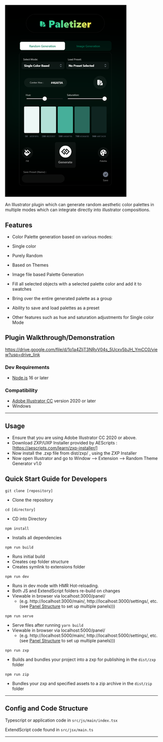<img src="src/js/assets/paletizer.png" alt="Palettizer" title="Palettizer (Illustrator Plugin)" width="400" />

An Illustrator plugin which can generate random aesthetic color palettes in multiple modes which can integrate directly into illustrator compositions.

## Features

- Color Palette generation based on various modes:
- Single color
- Purely Random
- Based on Themes
- Image file based Palette Generation

- Fill all selected objects with a selected palette color and add it to swatches
- Bring over the entire generated palette as a group

- Ability to save and load palettes as a preset
- Other features such as hue and saturation adjustments for Single color Mode

## Plugin Walkthrough/Demonstration

https://drive.google.com/file/d/1o1a4ZljT3NRyV04s_5Ucxv5bJH_YmCC0/view?usp=drive_link

### Dev Requirements

- [Node.js](https://nodejs.org/en) 16 or later

### Compatibility

- [Adobe Illustrator CC](https://www.adobe.com/in/products/illustrator.html) version 2020 or later
- Windows

---

## Usage

- Ensure that you are using Adobe Illustrator CC 2020 or above.
- Download ZXP/UXP Installer provided by AEScripts : [https://aescripts.com/learn/zxp-installer/]
- Now install the .zxp file from dist/zxp/ , using the ZXP Installer
- Now open Illustrator and go to Window —> Extension —> Random Theme Generator v1.0

## Quick Start Guide for Developers

`git clone [repository]`

- Clone the repository

`cd [directory]`

- CD into Directory

`npm install`

- Installs all dependencies

`npm run build`

- Runs initial build
- Creates cep folder structure
- Creates symlink to extensions folder

`npm run dev`

- Runs in dev mode with HMR Hot-reloading.
- Both JS and ExtendScript folders re-build on changes
- Viewable in browser via localhost:3000/panel/
  - (e.g. http://localhost:3000/main/, http://localhost:3000/settings/, etc. (see [Panel Structure](#cep-panel-structure) to set up multiple panels)))

`npm run serve`

- Serve files after running `yarn build`
- Viewable in browser via localhost:5000/panel/
  - (e.g. http://localhost:5000/main/, http://localhost:5000/settings/, etc. (see [Panel Structure](#cep-panel-structure) to set up multiple panels)))

`npn run zxp`

- Builds and bundles your project into a zxp for publishing in the `dist/zxp` folder

`npm run zip`

- Bundles your zxp and specified assets to a zip archive in the `dist/zip` folder

---

## Config and Code Structure

Typescript or application code in `src/js/main/index.tsx`

ExtendScript code found in `src/jsx/main.ts`

---


